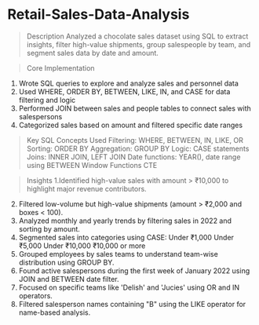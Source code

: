 # Retail-Sales-Data-Analysis
>Description
Analyzed a chocolate sales dataset using SQL to extract insights, filter high-value shipments, group salespeople by team, and segment sales data by date and amount.

> Core Implementation
1. Wrote SQL queries to explore and analyze sales and personnel data
2. Used WHERE, ORDER BY, BETWEEN, LIKE, IN, and CASE for data filtering and logic
3. Performed JOIN between sales and people tables to connect sales with salespersons
4. Categorized sales based on amount and filtered specific date ranges

> Key SQL Concepts Used
Filtering: WHERE, BETWEEN, IN, LIKE, OR
Sorting: ORDER BY
Aggregation: GROUP BY
Logic: CASE statements
Joins: INNER JOIN, LEFT JOIN
Date functions: YEAR(), date range using BETWEEN
Window Functions
CTE

> Insights
1.Identified high-value sales with amount > ₹10,000 to highlight major revenue contributors.
2. Filtered low-volume but high-value shipments (amount > ₹2,000 and boxes < 100).
3. Analyzed monthly and yearly trends by filtering sales in 2022 and sorting by amount.
4. Segmented sales into categories using CASE:
  Under ₹1,000
  Under ₹5,000
  Under ₹10,000
  ₹10,000 or more
5. Grouped employees by sales teams to understand team-wise distribution using GROUP BY.
6. Found active salespersons during the first week of January 2022 using JOIN and BETWEEN date filter.
7. Focused on specific teams like 'Delish' and 'Jucies' using OR and IN operators.
8. Filtered salesperson names containing "B" using the LIKE operator for name-based analysis.
